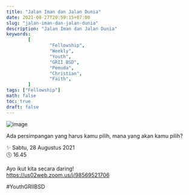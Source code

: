 ```yaml
---
title: "Jalan Iman dan Jalan Dunia"
date: 2021-08-27T20:59:15+07:00
slug: "jalan-iman-dan-jalan-dunia"
description: "Jalan Iman dan Jalan Dunia"
keywords:
        [
                "Fellowship",
                "Weekly",
                "Youth",
                "GRII BSD",
                "Pemuda",
                "Christian",
                "Faith",
        ]
tags: ["Fellowship"]
math: false
toc: true
draft: false
---
```


![image](/images/events/20210828.jpeg)

Ada persimpangan yang harus kamu pilih, mana yang akan kamu pilih?

✨ Sabtu, 28 Augustus 2021\
🕓 16.45

Ayo ikut kita secara daring!\
https://us02web.zoom.us/j/98569521706

#YouthGRIIBSD
